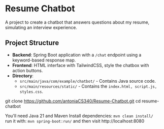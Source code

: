 # Resume Chatbot

A project to create a chatbot that answers questions about my resume, simulating an interview experience.

## Project Structure
- **Backend**: Spring Boot application with a `/chat` endpoint using a keyword-based response map.
- **Frontend**: HTML interface with TailwindCSS, style the chatbox with action buttons.
- **Directory**:
  - `src/main/java/com/example/chatbot/` - Contains Java source code.
  - `src/main/resources/static/` - Contains the `index.html, script.js, styles.css`.

git clone <https://github.com/antoniaCS340/Resume-Chatbot.git>
cd resume-chatbot

You'll need Java 21 and Maven
Install dependencies: `mvn clean install/`
run it with: `mvn spring-boot:run/`
and then visit http://localhost:8080
